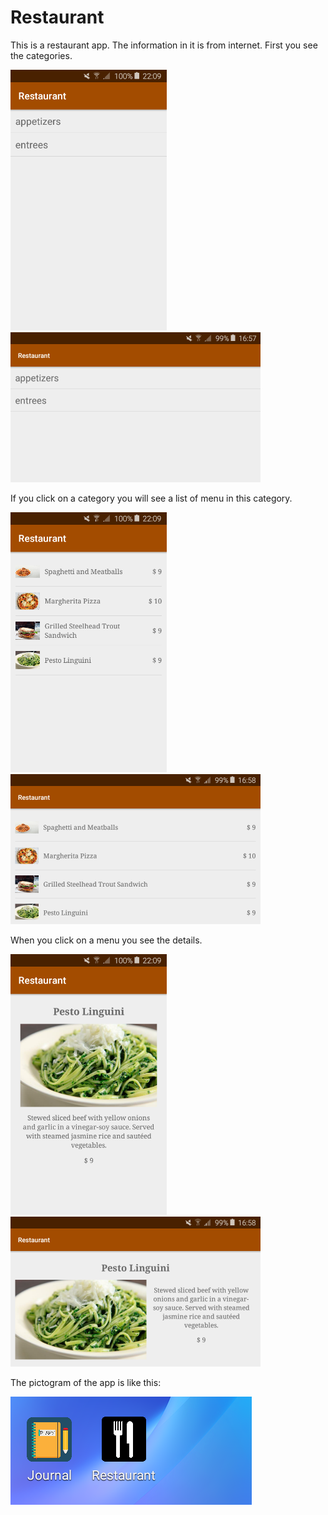 # Restaurant

This is a restaurant app. The information in it is from internet. First you see the categories. 

<img src="https://github.com/DoorDool/Restaurant/blob/master/app/src/main/res/drawable/categorylist.png" width="250">
<img src="https://github.com/DoorDool/Restaurant/blob/master/app/src/main/res/drawable/categorylistland.png" width="400">

If you click on a category you will see a list of menu in this category.

<img src="https://github.com/DoorDool/Restaurant/blob/master/app/src/main/res/drawable/menulist.png" width="250">
<img src="https://github.com/DoorDool/Restaurant/blob/master/app/src/main/res/drawable/menulistland.png" width="400">

When you click on a menu you see the details.

<img src="https://github.com/DoorDool/Restaurant/blob/master/app/src/main/res/drawable/detail.png" width="250">
<img src="https://github.com/DoorDool/Restaurant/blob/master/app/src/main/res/drawable/detailland.png" width="400">

The pictogram of the app is like this:

![pictogram](app/src/main/res/drawable/picto.png)
